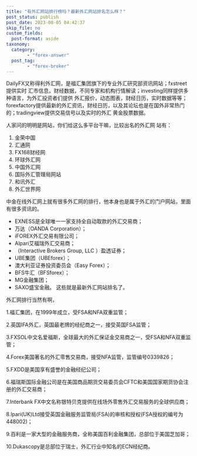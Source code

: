 ```yaml
---
title: "有外汇网站排行榜吗？最新外汇网站排名怎么样？"
post_status: publish
post_date: 2023-08-05 04:42:37
skip_file: no
custom_fields: 
  post-format: aside
taxonomy:
  category:
        - "forex-answer"
  post_tag:
        - "forex-broker"
---
```


DailyFX又称得利外汇网，是福汇集团旗下的专业外汇研究部资讯网站；fxstreet提供实时 汇市信息，财经数据，不同专家和机构行情解读；investing同样提供多种语言，为外汇投资者们提供 外汇报价，动态图表，财经日历，实时数据等等；forexfactory提供最新的外汇资讯，财经日历，以及其论坛也是在国外非常热门的；tradingview提供交易信号以及实时的外汇 黄金股票数据。

人家问的明明是网站，你们给这么多平台干嘛，比较出名的外汇网 站有：

1. 金荣中国
2. 汇通网
3. FX168财经网
4. 环球外汇网
5. 中国外汇网
6. 国际外汇管理局网站
7. 和讯外汇
8. 外汇世界网

中金在线外汇网上就有很多外汇网的排行，他本身也是属于外汇的门户网站，里面有很多资讯的。

- EXNESS是全球唯一一家支持全自动取款的外汇交易商；
- 万达（OANDA Corporation）；
- iFOREX外汇交易有限公司；
- Alpari艾福瑞外汇交易商；
- （Interactive Brokers Group, LLC ）盈透证券；
- UBE集团（UBEforex）；
- 澳大利亚证券投资委员会（Easy Forex）；
- BFS牛汇（BFSforex）；
- MG金融集团；
- SAXO盛宝金融。 这些就是最新外汇网站排名了。

外汇网排行当然有啊，

1.福汇集团，在1999年成立，受FSA和NFA双重监管；

2.英国IFA外汇，英国最老牌的经纪商之一，接受英国FSA监管；

3.FXSOL中文名爱福斯，全球最大的外汇保证金交易商之一，受FSA和NFA双重监管；

4.Forex美国著名的外汇零售交易商，接受NFA监管，监管编号0339826；

5.FXDD是美国享有盛誉的金融经纪公司；

6.福瑞斯国际金融公司是在美国商品期货交易委员会CFTC和美国国家期货协会注册的外汇交易商；

7.Interbank FX中文名称银特贝克提供在线场外零售外汇交易服务的全球供应商；

8.lpari(UK)Ltd接受英国金融服务监管局(FSA)的审核和授权(FSA授权的编号为448002)；

9.百利是一家大型的金融服务商，全称美国百利金融集团，总部位于美国芝加哥；

10.Dukascopy是总部位于瑞士，外汇行业中知名的ECN经纪商。
